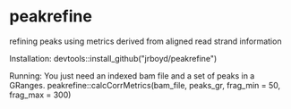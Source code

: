 # peakrefine
refining peaks using metrics derived from aligned read strand information

Installation:
devtools::install_github("jrboyd/peakrefine")

Running:
You just need an indexed bam file and a set of peaks in a GRanges.
peakrefine::calcCorrMetrics(bam_file, peaks_gr, frag_min = 50, frag_max = 300)
